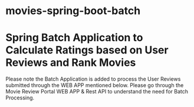 # movies-spring-boot-batch

# Spring Batch Application to Calculate Ratings based on User Reviews and Rank Movies

Please note the Batch Application is added to process the User Reviews submitted through the WEB APP mentioned below. Please go through the Movie Review Portal WEB APP & Rest API to understand the need for Batch Processing.
